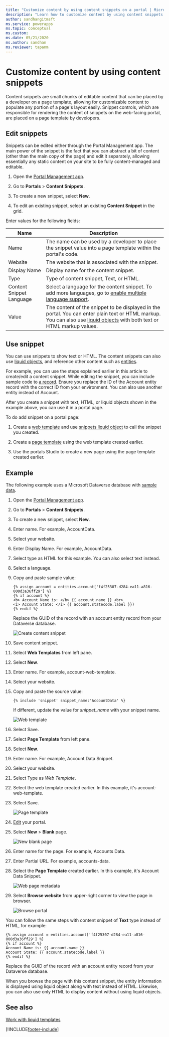 ```yaml
---
title: "Customize content by using content snippets on a portal | MicrosoftDocs"
description: "Learn how to customize content by using content snippets."
author: sandhangitmsft
ms.service: powerapps
ms.topic: conceptual
ms.custom: 
ms.date: 05/21/2020
ms.author: sandhan
ms.reviewer: tapanm
---
```


# Customize content by using content snippets

Content snippets are small chunks of editable content that can be placed by a developer on a page template, allowing for customizable content to populate any portion of a page's layout easily. Snippet controls, which are responsible for rendering the content of snippets on the web-facing portal, are placed on a page template by developers.

## Edit snippets

Snippets can be edited either through the Portal Management app. The main power of the snippet is the fact that you can abstract a bit of content (other than the main copy of the page) and edit it separately, allowing essentially any static content on your site to be fully content-managed and editable.

1. Open the [Portal Management app](configure-portal.md).

1. Go to **Portals** > **Content Snippets**.

1. To create a new snippet, select **New**.

1. To edit an existing snippet, select an existing **Content Snippet** in the grid.

Enter values for the following fields:

| Name    | Description                                                                                                   |
|---------|---------------------------------------------------------------------------------------------------------------|
| Name    | The name can be used by a developer to place the snippet value into a page template within the portal's code. |
| Website | The website that is associated with the snippet.                                                              |
| Display Name | Display name for the content snippet. |
| Type | Type of content snippet, Text, or HTML.
| Content Snippet Language | Select a language for the content snippet. To add more languages, go to [enable multiple language support](enable-multiple-language-support.md).
| Value   | The content of the snippet to be displayed in the portal. You can enter plain text or HTML markup. You can also use [liquid objects](../liquid/liquid-objects.md) with both text or HTML markup values.    |

## Use snippet

You can use snippets to show text or HTML. The content snippets can also use [liquid objects](../liquid/liquid-objects.md), and reference other content such as [entities](../liquid/liquid-objects.md#entities).

For example, you can use the steps explained earlier in this article to create/edit a content snippet. While editing the snippet, you can include sample code to [a record](../liquid/liquid-objects.md#entities). Ensure you replace the ID of the Account entity record with the correct ID from your environment. You can also use another entity instead of Account.

After you create a snippet with text, HTML, or liquid objects shown in the example above, you can use it in a portal page.

To do add snippet on a portal page:

1. Create a [web template](../liquid/store-content-web-templates.md) and use [snippets liquid object](../liquid/liquid-objects.md#snippets) to call the snippet you created.

2. Create a [page template](page-templates.md) using the web template created earlier.

3. Use the portals Studio to create a new page using the page template created earlier.

## Example

The following example uses a Microsoft Dataverse database with [sample data](https://docs.microsoft.com/power-platform/admin/add-remove-sample-data).

1. Open the [Portal Management app](configure-portal.md).

1. Go to **Portals** > **Content Snippets**.

1. To create a new snippet, select **New**.

1. Enter name. For example, AccountData.

1. Select your website.

1. Enter Display Name. For example, AccountData.

1. Select type as HTML for this example. You can also select text instead.

1. Select a language.

1. Copy and paste sample value:

    ```
    {% assign account = entities.account['f4f25307-d284-ea11-a816-000d3a36ff29'] %}
    {% if account %}
    <b> Account Name is: </b> {{ account.name }} <br>
    <i> Account State: </i> {{ account.statecode.label }})
    {% endif %}
    ```

    Replace the GUID of the record with an account entity record from your Dataverse database.

    ![Create content snippet](./media/customize-content-snippets/new-content-snippet-html-liquid.png)

1. Save content snippet.

1. Select **Web Templates** from left pane.

1. Select **New**.

1. Enter name. For example, account-web-template.

1. Select your website.

1. Copy and paste the source value:

    ```{% include 'snippet' snippet_name:'AccountData' %}```

    If different, update the value for *snippet_name* with your snippet name.

    ![Web template](./media/customize-content-snippets/web-template.png)

1. Select Save.

1. Select **Page Template** from left pane.

1. Select **New**.

1. Enter name. For example, Account Data Snippet.

1. Select your website.

1. Select Type as *Web Template*.

1. Select the web template created earlier. In this example, it's account-web-template.

1. Select Save.

    ![Page template](./media/customize-content-snippets/page-template.png)

1. [Edit](../manage-existing-portals.md#edit) your portal.

1. Select **New** > **Blank** page.

    ![New blank page](./media/customize-content-snippets/new-blank-page.png)

1. Enter name for the page. For example, Accounts Data.

1. Enter Partial URL. For example, accounts-data.

1. Select the **Page Template** created earlier. In this example, it's Account Data Snippet.

    ![Web page metadata](./media/customize-content-snippets/webpage-metadata.png)

1. Select **Browse website** from upper-right corner to view the page in browser.

    ![Browse portal](./media/customize-content-snippets/browse-portal.png)

You can follow the same steps with content snippet of **Text** type instead of HTML, for example:

```
{% assign account = entities.account['f4f25307-d284-ea11-a816-000d3a36ff29'] %}
{% if account %}
Account Name is: {{ account.name }} 
Account State: {{ account.statecode.label }}
{% endif %}
```
Replace the GUID of the record with an account entity record from your Dataverse database.

When you browse the page with this content snippet, the entity information is displayed using liquid object along with text instead of HTML. Likewise, you can also use only HTML to display content without using liquid objects.

## See also

[Work with liquid templates](../liquid/liquid-overview.md)


[!INCLUDE[footer-include](../../../includes/footer-banner.md)]